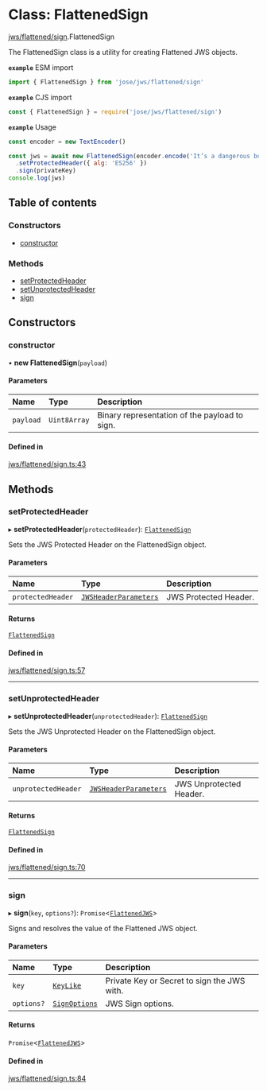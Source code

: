 # Class: FlattenedSign

[jws/flattened/sign](../modules/jws_flattened_sign.md).FlattenedSign

The FlattenedSign class is a utility for creating Flattened JWS objects.

**`example`** ESM import
```js
import { FlattenedSign } from 'jose/jws/flattened/sign'
```

**`example`** CJS import
```js
const { FlattenedSign } = require('jose/jws/flattened/sign')
```

**`example`** Usage
```js
const encoder = new TextEncoder()

const jws = await new FlattenedSign(encoder.encode('It’s a dangerous business, Frodo, going out your door.'))
  .setProtectedHeader({ alg: 'ES256' })
  .sign(privateKey)
console.log(jws)
```

## Table of contents

### Constructors

- [constructor](jws_flattened_sign.flattenedsign.md#constructor)

### Methods

- [setProtectedHeader](jws_flattened_sign.flattenedsign.md#setprotectedheader)
- [setUnprotectedHeader](jws_flattened_sign.flattenedsign.md#setunprotectedheader)
- [sign](jws_flattened_sign.flattenedsign.md#sign)

## Constructors

### constructor

• **new FlattenedSign**(`payload`)

#### Parameters

| Name | Type | Description |
| :------ | :------ | :------ |
| `payload` | `Uint8Array` | Binary representation of the payload to sign. |

#### Defined in

[jws/flattened/sign.ts:43](https://github.com/panva/jose/blob/v3.14.0/src/jws/flattened/sign.ts#L43)

## Methods

### setProtectedHeader

▸ **setProtectedHeader**(`protectedHeader`): [`FlattenedSign`](jws_flattened_sign.flattenedsign.md)

Sets the JWS Protected Header on the FlattenedSign object.

#### Parameters

| Name | Type | Description |
| :------ | :------ | :------ |
| `protectedHeader` | [`JWSHeaderParameters`](../interfaces/types.jwsheaderparameters.md) | JWS Protected Header. |

#### Returns

[`FlattenedSign`](jws_flattened_sign.flattenedsign.md)

#### Defined in

[jws/flattened/sign.ts:57](https://github.com/panva/jose/blob/v3.14.0/src/jws/flattened/sign.ts#L57)

___

### setUnprotectedHeader

▸ **setUnprotectedHeader**(`unprotectedHeader`): [`FlattenedSign`](jws_flattened_sign.flattenedsign.md)

Sets the JWS Unprotected Header on the FlattenedSign object.

#### Parameters

| Name | Type | Description |
| :------ | :------ | :------ |
| `unprotectedHeader` | [`JWSHeaderParameters`](../interfaces/types.jwsheaderparameters.md) | JWS Unprotected Header. |

#### Returns

[`FlattenedSign`](jws_flattened_sign.flattenedsign.md)

#### Defined in

[jws/flattened/sign.ts:70](https://github.com/panva/jose/blob/v3.14.0/src/jws/flattened/sign.ts#L70)

___

### sign

▸ **sign**(`key`, `options?`): `Promise`<[`FlattenedJWS`](../interfaces/types.flattenedjws.md)\>

Signs and resolves the value of the Flattened JWS object.

#### Parameters

| Name | Type | Description |
| :------ | :------ | :------ |
| `key` | [`KeyLike`](../types/types.keylike.md) | Private Key or Secret to sign the JWS with. |
| `options?` | [`SignOptions`](../interfaces/types.signoptions.md) | JWS Sign options. |

#### Returns

`Promise`<[`FlattenedJWS`](../interfaces/types.flattenedjws.md)\>

#### Defined in

[jws/flattened/sign.ts:84](https://github.com/panva/jose/blob/v3.14.0/src/jws/flattened/sign.ts#L84)
